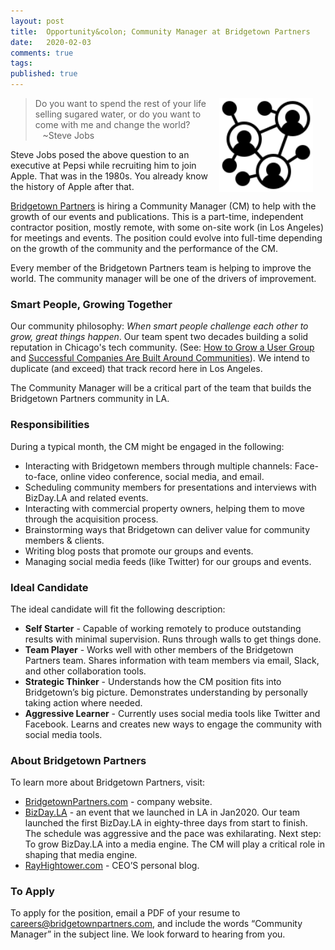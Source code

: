 ```yaml
---
layout: post
title:  Opportunity&colon; Community Manager at Bridgetown Partners
date:   2020-02-03
comments: true
tags: 
published: true
---
```

<img style="margin-right:20px" src="/images/community.svg" align="right" width="150" alt="Community Manager at Bridgetown Partners, LLC" title="Community Manager at Bridgetown Partners, LLC" />

>Do you want to spend the rest of your life selling sugared water, or do you want to come with me and change the world?<br/>&nbsp;&nbsp;&nbsp;~Steve Jobs

Steve Jobs posed the above question to an executive at Pepsi while recruiting him to join Apple. That was in the 1980s. You already know the history of Apple after that. 

[Bridgetown Partners](https://bridgetownpartners.com) is hiring a Community Manager (CM) to help with the growth of our events and publications. This is a part-time, independent contractor position, mostly remote, with some on-site work (in Los Angeles) for meetings and events. The position could evolve into full-time depending on the growth of the community and the performance of the CM.

Every member of the Bridgetown Partners team is helping to improve the world. The community manager will be one of the drivers of improvement.

<!--more-->

### Smart People, Growing Together

Our community philosophy: _When smart people challenge each other to grow, great things happen_. Our team spent two decades building a solid reputation in Chicago's tech community. (See: [How to Grow a User Group](/blog/2014/05/30/how-to-grow-a-user-group/) and [Successful Companies Are Built Around Communities](/blog/2013/07/09/successful-companies-are-built-around-communities/)). We intend to duplicate (and exceed) that track record here in Los Angeles.

The Community Manager will be a critical part of the team that builds the Bridgetown Partners community in LA.

### Responsibilities

During a typical month, the CM might be engaged in the following:

* Interacting with Bridgetown members through multiple channels: Face-to-face, online video conference, social media, and email.
* Scheduling community members for presentations and interviews with BizDay.LA and related events. 
* Interacting with commercial property owners, helping them to move through the acquisition process. 
* Brainstorming ways that Bridgetown can deliver value for community members & clients.
* Writing blog posts that promote our groups and events.
* Managing social media feeds (like Twitter) for our groups and events.

### Ideal Candidate

The ideal candidate will fit the following description:
* **Self Starter** - Capable of working remotely to produce outstanding results with minimal supervision. Runs through walls to get things done.
* **Team Player** - Works well with other members of the Bridgetown Partners team. Shares information with team members via email, Slack, and other collaboration tools.
* **Strategic Thinker** - Understands how the CM position fits into Bridgetown’s big picture. Demonstrates understanding by personally taking action where needed.
* **Aggressive Learner** - Currently uses social media tools like Twitter and Facebook. Learns and creates new ways to engage the community with social media tools.

### About Bridgetown Partners

To learn more about Bridgetown Partners, visit:
* [BridgetownPartners.com](https://BridgetownPartners.com) - company website.
* [BizDay.LA](https://BizDay.LA) - an event that we launched in LA in Jan2020. Our team launched the first BizDay.LA in eighty-three days from start to finish. The schedule was aggressive and the pace was exhilarating. Next step: To grow BizDay.LA into a media engine. The CM will play a critical role in shaping that media engine. 
* [RayHightower.com](https://RayHightower.com) - CEO’S personal blog.

### To Apply

To apply for the position, email a PDF of your resume to <a href="mailto:careers@bridgetownpartners.com">careers@bridgetownpartners.com</a>, and include the words “Community Manager” in the subject line. We look forward to hearing from you.